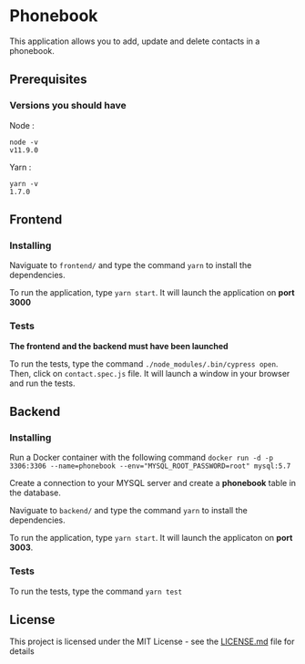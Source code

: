 # Phonebook

This application allows you to add, update and delete contacts in a phonebook.


## Prerequisites

### Versions you should have


Node : 
```
node -v 
v11.9.0
```


Yarn : 
```
yarn -v
1.7.0
```


## Frontend

### Installing

Naviguate to ```frontend/``` and type the command ```yarn``` to install the dependencies.

To run the application, type ```yarn start```. It will launch the application on **port 3000**

### Tests

**The frontend and the backend must have been launched**

To run the tests, type the command ```./node_modules/.bin/cypress open```.
Then, click on ```contact.spec.js``` file. It will launch a window in your browser and run the tests.


## Backend

### Installing

Run a Docker container with the following command 
```docker run -d -p 3306:3306 --name=phonebook --env="MYSQL_ROOT_PASSWORD=root" mysql:5.7```

Create a connection to your MYSQL server and create a **phonebook** table in the database.

Naviguate to ```backend/``` and type the command ```yarn``` to install the dependencies.

To run the application, type ```yarn start```. It will launch the applicaton on **port 3003**.

### Tests

To run the tests, type the command ```yarn test```


## License

This project is licensed under the MIT License - see the [LICENSE.md](https://www.google.com) file for details

